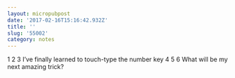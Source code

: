 ```yaml
---
layout: micropubpost
date: '2017-02-16T15:16:42.932Z'
title: ''
slug: '55002'
category: notes
---
```

1 2 3 I’ve finally learned to touch-type the number key
4 5 6 What will be my next amazing trick?
